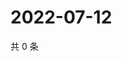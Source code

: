 # 2022-07-12

共 0 条

<!-- BEGIN WEIBO -->
<!-- 最后更新时间 Tue Jul 12 2022 18:23:56 GMT+0800 (China Standard Time) -->

<!-- END WEIBO -->

